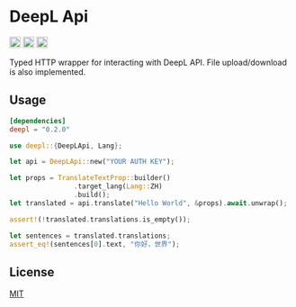 # DeepL Api

[<img alt="github" src="https://img.shields.io/badge/github-Avimitin/deepl--rs-7E9CD8?style=flat&labelColor=252535&logo=github" height="20">](https://github.com/Avimitin/deepl-rs)
[<img alt="crates.io" src="https://img.shields.io/crates/v/deepl.svg?style=flat&color=fd7726&labelColor=252535&logo=rust" height="20">](https://crates.io/crates/deepl)
[<img alt="docs.rs" src="https://img.shields.io/docsrs/deepl?color=252535&logo=rust&labelColor=2B3328" height="20">](https://docs.rs/deepl/latest/deepl/)

Typed HTTP wrapper for interacting with DeepL API. File upload/download is also implemented.

## Usage

```toml
[dependencies]
deepl = "0.2.0"
```

```rust
use deepl::{DeepLApi, Lang};

let api = DeepLApi::new("YOUR AUTH KEY");

let props = TranslateTextProp::builder()
                .target_lang(Lang::ZH)
                .build();
let translated = api.translate("Hello World", &props).await.unwrap();

assert!(!translated.translations.is_empty());

let sentences = translated.translations;
assert_eq!(sentences[0].text, "你好，世界");
```

## License

[MIT](./LICENSE)
